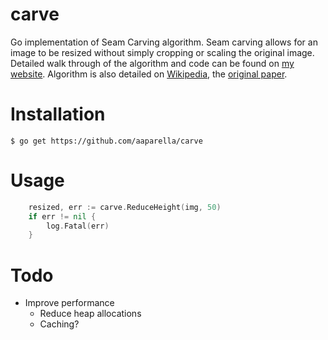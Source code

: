 # carve
Go implementation of Seam Carving algorithm. Seam carving allows for an image to be resized without simply cropping or scaling the original image. Detailed walk through of the algorithm and code can be found on [my website](http://parellagram.com/posts/carving). Algorithm is also detailed on [Wikipedia](https://en.wikipedia.org/wiki/Seam_carving), the [original paper](http://graphics.cs.cmu.edu/courses/15-463/2007_fall/hw/proj2/imret.pdf). 

# Installation

```shell
$ go get https://github.com/aaparella/carve
```

# Usage

```go
    resized, err := carve.ReduceHeight(img, 50)
    if err != nil {
        log.Fatal(err)
    }
```

# Todo

* Improve performance
    - Reduce heap allocations
    - Caching?
